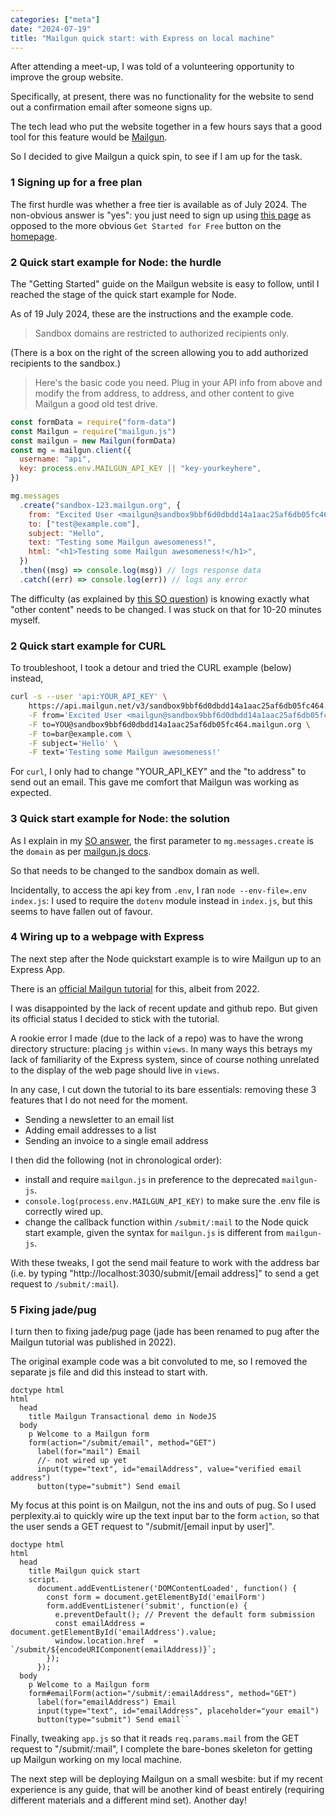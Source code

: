 ```yaml
---
categories: ["meta"]
date: "2024-07-19"
title: "Mailgun quick start: with Express on local machine"
---
```


After attending a meet-up, I was told of a volunteering opportunity to improve the group website.

Specifically, at present, there was no functionality for the website to send out a confirmation email after someone signs up.

The tech lead who put the website together in a few hours says that a good tool for this feature would be [Mailgun](https://www.mailgun.com/).

So I decided to give Mailgun a quick spin, to see if I am up for the task.

### 1 Signing up for a free plan

The first hurdle was whether a free tier is available as of July 2024. The non-obvious answer is "yes": you just need to sign up using [this page](https://www.mailgun.com/pricing/) as opposed to the more obvious `Get Started for Free` button on the [homepage](https://www.mailgun.com/).

### 2 Quick start example for Node: the hurdle

The "Getting Started" guide on the Mailgun website is easy to follow, until I reached the stage of the quick start example for Node.

As of 19 July 2024, these are the instructions and the example code.

> Sandbox domains are restricted to authorized recipients only.

(There is a box on the right of the screen allowing you to add authorized recipients to the sandbox.)

> Here's the basic code you need. Plug in your API info from above and modify the from address, to address, and other content to give Mailgun a good old test drive.

```js
const formData = require("form-data")
const Mailgun = require("mailgun.js")
const mailgun = new Mailgun(formData)
const mg = mailgun.client({
  username: "api",
  key: process.env.MAILGUN_API_KEY || "key-yourkeyhere",
})

mg.messages
  .create("sandbox-123.mailgun.org", {
    from: "Excited User <mailgun@sandbox9bbf6d0dbdd14a1aac25af6db05fc464.mailgun.org>",
    to: ["test@example.com"],
    subject: "Hello",
    text: "Testing some Mailgun awesomeness!",
    html: "<h1>Testing some Mailgun awesomeness!</h1>",
  })
  .then((msg) => console.log(msg)) // logs response data
  .catch((err) => console.log(err)) // logs any error
```

The difficulty (as explained by [this SO question](https://stackoverflow.com/questions/78754430/unauthorized-error-by-mailgun-using-node-js-and-mailgun-js-package/78766954#78766954)) is knowing exactly what "other content" needs to be changed. I was stuck on that for 10-20 minutes myself.

### 2 Quick start example for CURL

To troubleshoot, I took a detour and tried the CURL example (below) instead,

```bash
curl -s --user 'api:YOUR_API_KEY' \
  	https://api.mailgun.net/v3/sandbox9bbf6d0dbdd14a1aac25af6db05fc464.mailgun.org/messages \
  	-F from='Excited User <mailgun@sandbox9bbf6d0dbdd14a1aac25af6db05fc464.mailgun.org>' \
  	-F to=YOU@sandbox9bbf6d0dbdd14a1aac25af6db05fc464.mailgun.org \
  	-F to=bar@example.com \
  	-F subject='Hello' \
  	-F text='Testing some Mailgun awesomeness!'
```

For `curl`, I only had to change "YOUR_API_KEY" and the "to address" to send out an email. This gave me comfort that Mailgun was working as expected.

### 3 Quick start example for Node: the solution

As I explain in my [SO answer](https://stackoverflow.com/a/78766954/19767032), the first parameter to `mg.messages.create` is the `domain` as per [mailgun.js docs](https://github.com/mailgun/mailgun.js/?tab=readme-ov-file#create).

So that needs to be changed to the sandbox domain as well.

Incidentally, to access the api key from `.env`, I ran `node --env-file=.env index.js`: I used to require the `dotenv` module instead in `index.js`, but this seems to have fallen out of favour.

### 4 Wiring up to a webpage with Express

The next step after the Node quickstart example is to wire Mailgun up to an Express App.

There is an [official Mailgun tutorial](https://www.mailgun.com/blog/email/how-to-send-transactional-email-in-a-nodejs-app-using-the-mailgun-api/) for this, albeit from 2022.

I was disappointed by the lack of recent update and github repo. But given its official status I decided to stick with the tutorial.

A rookie error I made (due to the lack of a repo) was to have the wrong directory structure: placing `js` within `views`. In many ways this betrays my lack of familiarity of the Express system, since of course nothing unrelated to the display of the web page should live in `views`.

In any case, I cut down the tutorial to its bare essentials: removing these 3 features that I do not need for the moment.

- Sending a newsletter to an email list
- Adding email addresses to a list
- Sending an invoice to a single email address

I then did the following (not in chronological order):

- install and require `mailgun.js` in preference to the deprecated `mailgun-js`.
- ```console.log(process.env.MAILGUN_API_KEY)``` to make sure the .env file is correctly wired up.
- change the callback function within `/submit/:mail` to the Node quick start example, given the syntax for `mailgun.js` is different from `mailgun-js`.

With these tweaks, I got the send mail feature to work with the address bar (i.e. by typing "http://localhost:3030/submit/[email address]" to send a get request to `/submit/:mail`).

### 5 Fixing jade/pug

I turn then to fixing jade/pug page (jade has been renamed to pug after the Mailgun tutorial was published in 2022).

The original example code was a bit convoluted to me, so I removed the separate js file and did this instead to start with.

```pug
doctype html
html
  head
    title Mailgun Transactional demo in NodeJS
  body
    p Welcome to a Mailgun form
    form(action="/submit/email", method="GET")
      label(for="mail") Email
      //- not wired up yet
      input(type="text", id="emailAddress", value="verified email address")
      button(type="submit") Send email
```

My focus at this point is on Mailgun, not the ins and outs of pug.  So I used perplexity.ai to quickly wire up the text input bar to the form ```action```, so that the user sends a GET request to "/submit/[email input by user]".

```pug
doctype html
html
  head
    title Mailgun quick start
    script.
      document.addEventListener('DOMContentLoaded', function() {
        const form = document.getElementById('emailForm')
        form.addEventListener('submit', function(e) {
          e.preventDefault(); // Prevent the default form submission
          const emailAddress = document.getElementById('emailAddress').value;
          window.location.href  = `/submit/${encodeURIComponent(emailAddress)}`;
        });
      });
  body
    p Welcome to a Mailgun form
    form#emailForm(action="/submit/:emailAddress", method="GET")
      label(for="emailAddress") Email
      input(type="text", id="emailAddress", placeholder="your email")
      button(type="submit") Send email``
```

Finally, tweaking ```app.js``` so that it reads ```req.params.mail``` from the GET request to "/submit/:mail", I complete the bare-bones skeleton for getting up Mailgun working on my local machine.

The next step will be deploying Mailgun on a small wesbite: but if my recent experience is any guide, that will be another kind of beast entirely (requiring different materials and a different mind set).  Another day!